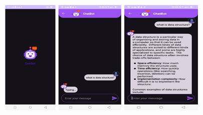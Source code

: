 <div style="display: flex; gap: 10px;">
  <img src="app/src/main/res/drawable/image1.jpg" alt="ChatBot Image" width="160"/>
  <img src="app/src/main/res/drawable/image2.jpg" width="200"/>
  <img src="app/src/main/res/drawable/image3.jpg" width="235"/>
</div>
